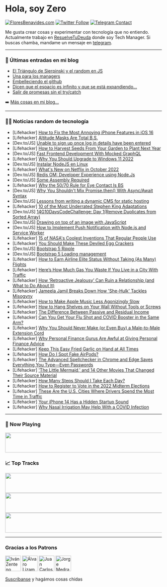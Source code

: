 # Hola, soy Zero

[![FloresBenavides.com](https://img.shields.io/website?down_message=oops&label=MiBlog&style=for-the-badge&up_message=online&url=https%3A%2F%2Ffloresbenavides.com)](https://floresbenavides.com) [![Twitter Follow](https://img.shields.io/twitter/follow/ZeroDragon?color=%231DA1F2&label=Follow&logo=twitter&logoColor=ffffff&style=for-the-badge)](https://twitter.com/zerodragon) [![Telegram Contact](https://img.shields.io/badge/escr%C3%ADbeme-ZeroDragon-%2326A5E4?style=for-the-badge&logo=telegram)](https://t.me/zerodragon)

Me gusta crear cosas y experimentar con tecnología que no entiendo.
Actualmente trabajo en [ResuelveTuDeuda](http://github.com/resuelve) donde soy Tech Manager.
Si buscas chamba, mandame un mensaje en [telegram](https://t.me/zerodragon).

---

### 📕 Últimas entradas en mi blog
<!-- BLOG-POST-LIST:START -->
- [El Triángulo de Sierpinski y el random en JS](https://floresbenavides.com/el-triangulo-de-sierpinski-y-el-random-en-js/)
- [Una para los managers](https://floresbenavides.com/una-para-los-managers/)
- [Embelleciendo el github](https://floresbenavides.com/embelleciendo-el-github/)
- [Dicen que el espacio es infinito y que se está expandiendo…](https://floresbenavides.com/dicen-que-el-espacio-es-infinito-y-que-se-esta-expandiendo/)
- [Salir de promesas sin el try/catch](https://floresbenavides.com/salir-de-promesas-sin-el-try-catch/)
<!-- BLOG-POST-LIST:END -->

➡️ [Más cosas en mi blog...](https://floresbenavides.com)

---

### 👨‍💻 Noticias random de tecnología
<!-- TECH-POSTS:START -->
- [Lifehacker] [How to Fix the Most Annoying iPhone Features in iOS 16](https://lifehacker.com/how-to-fix-the-most-annoying-iphone-features-in-ios-16-1849556666)
- [Lifehacker] [Altitude Masks Are Total B.S.](https://lifehacker.com/altitude-masks-are-bullshit-1849562913)
- [Dev.to/JS] [Unable to sign up once log in details have been entered](https://dev.to/jtcodes_/unable-to-sign-up-once-log-in-details-have-been-entered-5c7l)
- [Lifehacker] [How to Harvest Seeds From Your Garden to Plant Next Year](https://lifehacker.com/how-to-harvest-seeds-from-your-garden-to-plant-next-yea-1849562665)
- [Dev.to/JS] [Fast Frontend Development With Mocked GraphQL](https://dev.to/tahazsh/fast-frontend-development-with-mocked-graphql-2ee3)
- [Lifehacker] [Why You Should Upgrade to Windows 11 2022](https://lifehacker.com/why-you-should-upgrade-to-windows-11-2022-1849562445)
- [Dev.to/JS] [Instalar NodeJS en Linux](https://dev.to/elcascarudodev/instalar-nodejs-en-linux-257n)
- [Lifehacker] [What&#39;s New on Netflix in October 2022](https://lifehacker.com/whats-new-on-netflix-in-october-2022-1849562817)
- [Dev.to/JS] [Redis OM: Developer Experience using Node.Js](https://dev.to/tochine/redis-om-developer-experience-using-nodejs-4h6o)
- [Dev.to/JS] [Some Assembly Required](https://dev.to/rmion/some-assembly-required-4hdh)
- [Lifehacker] [Why the 50/70 Rule for Eye Contact Is BS](https://lifehacker.com/why-the-50-70-rule-for-eye-contact-is-bullshit-1849561431)
- [Dev.to/JS] [Why You Shouldn&#39;t Mix Promise.then&lpar;&rpar; With Async/Await Syntax](https://dev.to/maximization/why-you-shouldnt-mix-promisethen-with-asyncawait-syntax-gl1)
- [Dev.to/JS] [Lessons from writing a dynamic CMS for static hosting](https://dev.to/turowski/lessons-from-writing-a-dynamic-cms-for-static-hosting-4a1g)
- [Lifehacker] [10 of the Most Underrated Stephen King Adaptations](https://lifehacker.com/10-of-the-most-underrated-stephen-king-adaptations-1849559325)
- [Dev.to/JS] [14G10DaysCodeChallenge: Day 1&lpar;Remove Duplicates from Sorted Array&rpar;](https://dev.to/chinwendufausty/14g10dayscodechallenge-day-1remove-duplicates-from-sorted-array-2a3h)
- [Dev.to/JS] [Drawing on top of an image with JavaScript](https://dev.to/coder4_life/drawing-on-top-of-an-image-with-javascript-30p)
- [Dev.to/JS] [How to Implement Push Notification with Node.js and Service Worker](https://dev.to/mensaiah/how-to-implement-push-notification-with-nodejs-and-service-worker-pl8)
- [Lifehacker] [15 of NASA&#39;s Coolest Inventions That Regular People Use](https://lifehacker.com/15-of-nasas-coolest-inventions-that-regular-people-use-1849559944)
- [Lifehacker] [You Should Make These Deviled Egg Crackers](https://lifehacker.com/you-should-make-these-deviled-egg-crackers-1849560253)
- [Dev.to/JS] [Bootstrap 5 Ripple](https://dev.to/mdbootstrap/bootstrap-5-ripple-2m96)
- [Dev.to/JS] [Bootstrap 5 Loading management](https://dev.to/mdbootstrap/bootstrap-5-loading-management-4m7)
- [Lifehacker] [How to Earn Airline Elite Status Without Taking &lpar;As Many&rpar; Flights](https://lifehacker.com/how-to-earn-airline-elite-status-without-taking-as-man-1849559031)
- [Lifehacker] [Here’s How Much Gas You Waste If You Live in a City With Traffic](https://lifehacker.com/here-s-how-much-gas-you-waste-if-you-live-in-a-city-wit-1849559211)
- [Lifehacker] [How ‘Retroactive Jealousy’ Can Ruin a Relationship &lpar;and What to Do About It&rpar;](https://lifehacker.com/how-retroactive-jealousy-can-ruin-a-relationship-and-1849558401)
- [Lifehacker] [Jameela Jamil Breaks Down How &#39;She-Hulk&#39; Tackles Misogyny](https://lifehacker.com/jameela-jamil-breaks-down-how-she-hulk-tackles-misogyny-1849559383)
- [Lifehacker] [How to Make Apple Music Less Agonizingly Slow](https://lifehacker.com/how-to-make-apple-music-less-agonizingly-slow-1849558548)
- [Lifehacker] [How to Hang Shelves on Your Wall Without Tools or Screws](https://lifehacker.com/how-to-hang-shelves-on-your-wall-without-tools-or-screw-1849558343)
- [Lifehacker] [The Difference Between Passive and Residual Income](https://lifehacker.com/the-difference-between-passive-and-residual-income-1849559680)
- [Lifehacker] [Can You Get Your Flu Shot and COVID Booster in the Same Arm?](https://lifehacker.com/can-you-get-your-flu-shot-and-covid-booster-in-the-same-1849559241)
- [Lifehacker] [Why You Should Never Make &lpar;or Even Buy&rpar; a Male-to-Male Extension Cord](https://lifehacker.com/why-you-should-never-make-or-even-buy-a-male-to-male-1849555967)
- [Lifehacker] [Why Personal Finance Gurus Are Awful at Giving Personal Finance Advice](https://lifehacker.com/why-personal-finance-gurus-are-awful-at-giving-personal-1849558271)
- [Lifehacker] [Keep This Easy Fried Garlic on Hand at All Times](https://lifehacker.com/keep-this-easy-fried-garlic-on-hand-at-all-times-1849558561)
- [Lifehacker] [How Do I Spot Fake AirPods?](https://lifehacker.com/how-do-i-spot-fake-airpods-1849558792)
- [Lifehacker] [The Advanced Spellchecker in Chrome and Edge Saves Everything You Type—Even Passwords](https://lifehacker.com/the-advanced-spellchecker-in-chrome-and-edge-saves-ever-1849557849)
- [Lifehacker] [&#39;The Little Mermaid,&#39; and 14 Other Movies That Changed Their Source Material](https://lifehacker.com/the-little-mermaid-and-14-other-movies-that-changed-1849552960)
- [Lifehacker] [How Many Steps Should I Take Each Day?](https://lifehacker.com/how-many-steps-should-i-take-each-day-1849557954)
- [Lifehacker] [How to Register to Vote in the 2022 Midterm Elections](https://lifehacker.com/how-to-register-to-vote-in-the-2022-midterm-elections-1849557507)
- [Lifehacker] [These Are the U.S. Cities Where Drivers Spend the Most Time in Traffic](https://lifehacker.com/these-are-the-u-s-cities-where-drivers-spend-the-most-1849557957)
- [Lifehacker] [Your iPhone 14 Has a Hidden Startup Sound](https://lifehacker.com/your-iphone-14-has-a-hidden-startup-sound-1849557750)
- [Lifehacker] [Why Nasal Irrigation May Help With a COVID Infection](https://lifehacker.com/why-nasal-irrigation-may-help-with-a-covid-infection-1849555930)<!-- TECH-POSTS:END -->

---

### 🎵 Now Playing
<a href="https://spotify-now-playing-dun.vercel.app/now-playing?open"><img src="https://spotify-now-playing-dun.vercel.app/now-playing" width="540" height="64"></a>

### 📈 Top Tracks
<a href="https://spotify-now-playing-dun.vercel.app/top-tracks?i=1&open"><img src="https://spotify-now-playing-dun.vercel.app/top-tracks?i=1" width="540" height="64"></a>
<a href="https://spotify-now-playing-dun.vercel.app/top-tracks?i=2&open"><img src="https://spotify-now-playing-dun.vercel.app/top-tracks?i=2" width="540" height="64"></a>
<a href="https://spotify-now-playing-dun.vercel.app/top-tracks?i=3&open"><img src="https://spotify-now-playing-dun.vercel.app/top-tracks?i=3" width="540" height="64"></a>

---

### Gracias a los Patrons
[<img src="https://avatars.githubusercontent.com/u/243380?v=4" alt="Iván Zenteno" width="50px">](https://github.com/k001) [<img src="https://avatars.githubusercontent.com/u/19955639?v=4" alt="Álvaro Lizama" width="50px">](https://github.com/alvarolizama) [<img src="https://avatars.githubusercontent.com/u/2718753?v=4" alt="Juan Carlos Ruiz" width="50px">](https://github.com/JuanCrg90) [<img src="https://avatars.githubusercontent.com/u/37025?v=4" alt="Jorge Medrano" width="50px">](https://github.com/h1pp1e) 

[Suscríbanse](https://www.patreon.com/zerodragon) y hagámos cosas chidas
